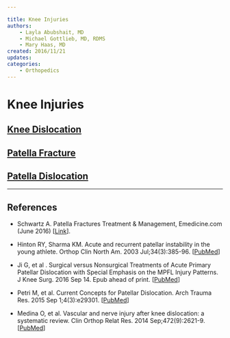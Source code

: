 ```yaml
---

title: Knee Injuries
authors:
    - Layla Abubshait, MD
    - Michael Gottlieb, MD, RDMS
    - Mary Haas, MD
created: 2016/11/21
updates:
categories:
    - Orthopedics
---
```


# Knee Injuries

## [Knee Dislocation](/cards/knee-injuries-knee-dislocation)

## [Patella Fracture](/cards/knee-injuries-patella-fracture)

## [Patella Dislocation](/cards/knee-injuries-patella-dislocation)

* * *

## References

- Schwartz A. Patella Fractures Treatment & Management, Emedicine.com (June 2016) [[Link](http://emedicine.medscape.com/article/1249384-treatment)].

- Hinton RY, Sharma KM. Acute and recurrent patellar instability in the young athlete. Orthop Clin North Am. 2003 Jul;34(3):385-96. [[PubMed](https://www.ncbi.nlm.nih.gov/pubmed/?term=12974488)]

- Ji G, et al . Surgical versus Nonsurgical Treatments of Acute Primary Patellar Dislocation with Special Emphasis on the MPFL Injury Patterns. J Knee Surg. 2016 Sep 14. Epub ahead of print. [[PubMed](https://www.ncbi.nlm.nih.gov/pubmed/?term=27626368.)]

- Petri M, et al. Current Concepts for Patellar Dislocation. Arch Trauma Res. 2015 Sep 1;4(3):e29301. [[PubMed](https://www.ncbi.nlm.nih.gov/pubmed/?term=26566512)]

- Medina O, et al. Vascular and nerve injury after knee dislocation: a systematic review. Clin Orthop Relat Res. 2014 Sep;472(9):2621-9. [[PubMed](https://www.ncbi.nlm.nih.gov/pubmed/?term=24554457)]
